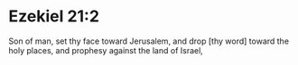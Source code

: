 # Ezekiel 21:2

Son of man, set thy face toward Jerusalem, and drop [thy word] toward the holy places, and prophesy against the land of Israel,